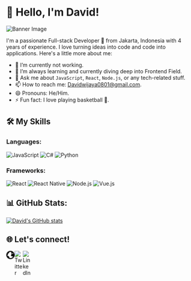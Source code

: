 # 👋 Hello, I'm David! 

![Banner Image](https://drive.google.com/file/d/1I36i1vrMbz99HUBGptZRjkTVvBlpuhi8/view?usp=sharing)

I'm a passionate Full-stack Developer 🚀 from Jakarta, Indonesia with 4 years of experience. I love turning ideas into code and code into applications. Here's a little more about me:

- 🔭 I’m currently not working.
- 🌱 I’m always learning and currently diving deep into Frontend Field.
- 💬 Ask me about `JavaScript`, `React`, `Node.js`, or any tech-related stuff.
- 📫 How to reach me: [Davidwijaya0801@gmail.com](mailto:Davidwijaya0801@gmail.com).
- 😄 Pronouns: He/Him.
- ⚡ Fun fact: I love playing basketball 🏀.

## 🛠️ My Skills 

### Languages:
![JavaScript](https://img.shields.io/badge/-JavaScript-black?style=flat-square&logo=javascript)
![C#](https://img.shields.io/badge/-C%23-black?style=flat-square&logo=c-sharp)
![Python](https://img.shields.io/badge/-Python-black?style=flat-square&logo=Python)

### Frameworks:
![React](https://img.shields.io/badge/-React-black?style=flat-square&logo=react)
![React Native](https://img.shields.io/badge/-React_Native-black?style=flat-square&logo=react)
![Node.js](https://img.shields.io/badge/-Node.js-black?style=flat-square&logo=node.js)
![Vue.js](https://img.shields.io/badge/-Vue.js-black?style=flat-square&logo=vue.js)

## 📊 GitHub Stats:

[![David's GitHub stats](https://github-readme-stats.vercel.app/api?username=davidwijaya09&show_icons=true)](https://github.com/davidwijaya09)

## 🌐 Let's connect!
[<img align="left" alt="David's Website" width="22px" src="https://raw.githubusercontent.com/iconic/open-iconic/master/svg/globe.svg" />][website]
[<img align="left" alt="Twitter" width="22px" src="https://raw.githubusercontent.com/johan/svg-cleanups/master/logos/twitter.svg" />][twitter]
[<img align="left" alt="LinkedIn" width="22px" src="https://raw.githubusercontent.com/johan/svg-cleanups/master/logos/linkedin-indigo.svg" />][linkedin]

[website]: https://web.davidwijaya.tech/
[twitter]: https://twitter.com/davidwijaya09
[linkedin]: https://linkedin.com/in/davidwijaya09

